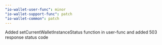 ```yaml
---
"io-wallet-user-func": minor
"io-wallet-support-func": patch
"io-wallet-common": patch
---
```


Added setCurrentWalletInstanceStatus function in user-func and added 503 response status code
